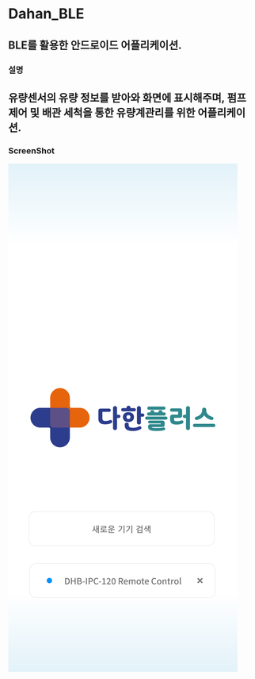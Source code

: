 # Dahan_BLE
BLE를 활용한 안드로이드 어플리케이션.
------
### 설명
유량센서의 유량 정보를 받아와 화면에 표시해주며, 펌프 제어 및 배관 세척을 통한 유량계관리를 위한 어플리케이션.
------
### ScreenShot
![ex_screenshot](./img/1.jpg)

